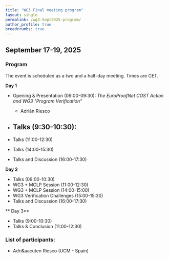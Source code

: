 ```yaml
---
title: "WG3 Final meeting program"
layout: single
permalink: /wg3-Sept2025-program/
author_profile: true
breadcrumbs: true
---
```



## September 17-19, 2025

<!--[<img src="/_pages/WG3/Feb2022/WG3-meeting-way.jpg" width="300"/>](/_pages/WG3/Feb2022/WG3-meeting-way.jpg)-->

### Program

The event is scheduled as a two and a half-day meeting. Times are CET.

**Day 1**

* Opening & Presentation (09:00-09:30): _The EuroProofNet COST Action and WG3 "Program Verification"_ &nbsp; 
  -  Adri&aacute;n Riesco
  
* Talks (9:30-10:30): 
  - 
* Talks (11:00-12:30)
* Talks (14:00-15:30)
* Talks and Discussion (16:00-17:30)

**Day 2**

* Talks (09:00-10:30)
* WG3 + MCLP Session (11:00-12:30)
* WG3 + MCLP Session (14:00-15:00)
* WG3 Verification Challenges (15:00-15:30)
* Talks and Discussion (16:00-17:30)

** Day 3**

* Talks (9:00-10:30)
* Talks & Conclusion (11:00-12:30)

### List of participants:

- Adri&aacuten Riesco (UCM - Spain)

<!--
### Photos

[<img src="/_pages/WG3/Feb2022/WG3-meeting-session4.jpg" width="400"/>](/_pages/WG3/Feb2022/WG3-meeting-session4.jpg)

<br>

[<img src="/_pages/WG3/Feb2022/WG3-meeting-session2.jpg" width="400"/>](/_pages/WG3/Feb2022/WG3-meeting-session2.jpg)

<br>

[<img src="/_pages/WG3/Feb2022/WG3-meeting-coffee.jpg" width="400"/>](/_pages/WG3/Feb2022/WG3-meeting-coffee.jpg)

-->
